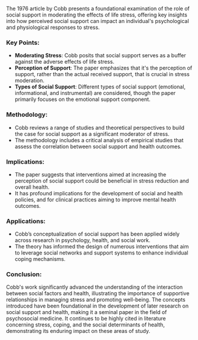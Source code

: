 The 1976 article by Cobb presents a foundational examination of the role of social support in moderating the effects of life stress, offering key insights into how perceived social support can impact an individual's psychological and physiological responses to stress.

### Key Points:
- **Moderating Stress**: Cobb posits that social support serves as a buffer against the adverse effects of life stress.
- **Perception of Support**: The paper emphasizes that it's the perception of support, rather than the actual received support, that is crucial in stress moderation.
- **Types of Social Support**: Different types of social support (emotional, informational, and instrumental) are considered, though the paper primarily focuses on the emotional support component.

### Methodology:
- Cobb reviews a range of studies and theoretical perspectives to build the case for social support as a significant moderator of stress.
- The methodology includes a critical analysis of empirical studies that assess the correlation between social support and health outcomes.

### Implications:
- The paper suggests that interventions aimed at increasing the perception of social support could be beneficial in stress reduction and overall health.
- It has profound implications for the development of social and health policies, and for clinical practices aiming to improve mental health outcomes.

### Applications:
- Cobb’s conceptualization of social support has been applied widely across research in psychology, health, and social work.
- The theory has informed the design of numerous interventions that aim to leverage social networks and support systems to enhance individual coping mechanisms.

### Conclusion:
Cobb's work significantly advanced the understanding of the interaction between social factors and health, illustrating the importance of supportive relationships in managing stress and promoting well-being. The concepts introduced have been foundational in the development of later research on social support and health, making it a seminal paper in the field of psychosocial medicine. It continues to be highly cited in literature concerning stress, coping, and the social determinants of health, demonstrating its enduring impact on these areas of study.
